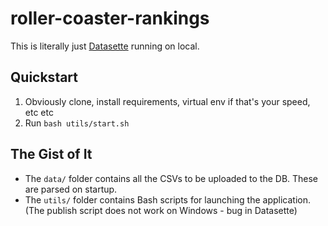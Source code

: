 # roller-coaster-rankings

This is literally just [Datasette](https://datasette.io/) running on local.

## Quickstart

1. Obviously clone, install requirements, virtual env if that's your speed, etc etc
2. Run `bash utils/start.sh`

## The Gist of It

- The `data/` folder contains all the CSVs to be uploaded to the DB. These are parsed on startup.
- The `utils/` folder contains Bash scripts for launching the application. (The publish script does not work on Windows - bug in Datasette)